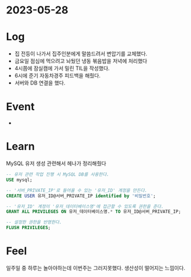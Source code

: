 # 2023-05-28

# Log

- 집 전등이 나가서 집주인분에게 말씀드려서 변압기를 교체했다.
- 금요일 점심에 먹으려고 놔뒀던 냉동 볶음밥을 저녁에 처리했다
- 4시쯤에 잠실캠에 가서 밀린 TIL을 작성했다.
- 6시에 준기 자동차경주 피드백을 해줬다.
- 서버와 DB 연결을 했다.

# Event

- 

# Learn

MySQL 유저 생성 관련해서 헤나가 정리해줬다

```sql
-- 유저 관련 작업 진행 시 MySQL DB를 사용한다. 
USE mysql; 

-- '서버_PRIVATE_IP'로 들어올 수 있는 '유저_ID' 계정을 만든다. 
CREATE USER 유저_ID@서버_PRIVATE_IP identified by '비밀번호'; 

-- '유저_ID' 계정이 '유저_데이터베이스명'에 접근할 수 있도록 권한을 준다. 
GRANT ALL PRIVILEGES ON 유저_데이터베이스명.* TO 유저_ID@서버_PRIVATE_IP; 

-- 설정한 권한을 반영한다. 
FLUSH PRIVILEGES;
```

# Feel

일주일 중 하루는 놀아야하는데 이번주는 그러지못했다.
생산성이 떨어지는 느낌이다.